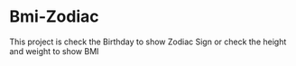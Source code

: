 # Bmi-Zodiac
This project is check the Birthday to show Zodiac Sign
             or check the height and weight to show BMI
